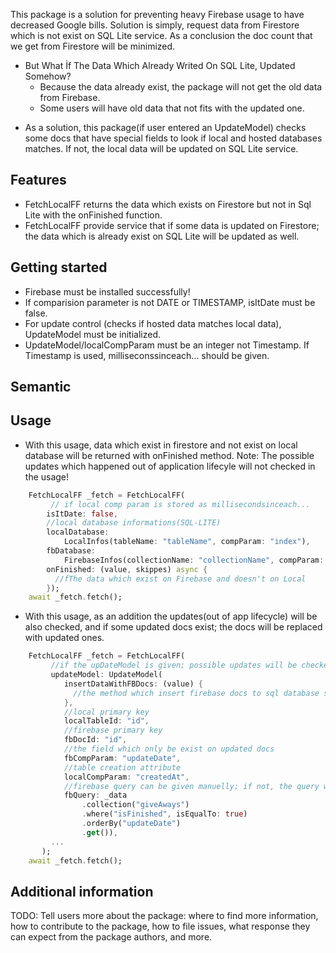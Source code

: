 
This package is a solution for preventing heavy Firebase usage to have decreased Google bills. Solution is simply, request data from Firestore which is not exist on SQL Lite service. As a conclusion the doc count that we get from Firestore will be minimized.

- But What İf The Data Which Already Writed On SQL Lite, Updated Somehow?
    * Because the data already exist, the package will not get the old data from Firebase.
    * Some users will have old data that not fits with the updated one.

+ As a solution, this package(if user entered an UpdateModel) checks some docs that have special fields to look if local and hosted databases matches. If not, the local data will be updated on SQL Lite service.

## Features

* FetchLocalFF returns the data which exists on Firestore but not in Sql Lite with the onFinished function.
* FetchLocalFF provide service that if some data is updated on Firestore; the data which is already exist on SQL Lite will be updated as well.



## Getting started

* Firebase must be installed successfully!
* If comparision parameter is not DATE or TIMESTAMP, isItDate must be false.
* For update control (checks if hosted data matches local data), UpdateModel must be initialized.
* UpdateModel/localCompParam must be an integer not Timestamp. If Timestamp is used, milliseconssinceach... should be given.

## Semantic

## Usage

* With this usage, data which exist in firestore and not exist on local database will be returned with onFinished method. Note: The possible updates which happened out of application lifecyle will not checked in the usage!

```dart
    FetchLocalFF _fetch = FetchLocalFF(
         // if local comp param is stored as millisecondsinceach...
        isItDate: false,
        //local database informations(SQL-LITE)
        localDatabase:
            LocalInfos(tableName: "tableName", compParam: "index"),
        fbDatabase:
            FirebaseInfos(collectionName: "collectionName", compParam: "index"),
        onFinished: (value, skippes) async {
          //fThe data which exist on Firebase and doesn't on Local
        });
    await _fetch.fetch();
```

* With this usage, as an addition the updates(out of app lifecycle) will be also checked, and if some updated docs exist; the docs will be replaced with updated ones.

```dart
    FetchLocalFF _fetch = FetchLocalFF(
         //if the upDateModel is given; possible updates will be checked
         updateModel: UpdateModel(
            insertDataWithFBDocs: (value) {
              //the method which insert firebase docs to sql database should be given here
            },
            //local primary key
            localTableId: "id",
            //firebase primary key
            fbDocId: "id",
            //the field which only be exist on updated docs
            fbCompParam: "updateDate",
            //table creation attribute
            localCompParam: "createdAt",
            //firebase query can be given manuelly; if not, the query will order the collection with fbCompParam
            fbQuery: _data
                .collection("giveAways")
                .where("isFinished", isEqualTo: true)
                .orderBy("updateDate")
                .get()),
         ...
       );
    await _fetch.fetch();
```

## Additional information

TODO: Tell users more about the package: where to find more information, how to 
contribute to the package, how to file issues, what response they can expect 
from the package authors, and more.
